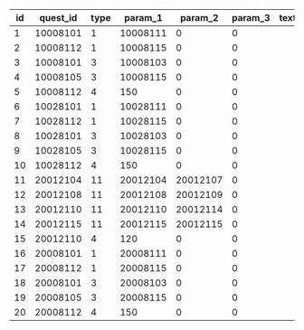 |id|quest_id|type|param_1|param_2|param_3|text_1|
| --- | --- | --- | --- | --- | --- | --- |
|1|10008101|1|10008111|0|0||
|2|10008112|1|10008115|0|0||
|3|10008101|3|10008103|0|0||
|4|10008105|3|10008115|0|0||
|5|10008112|4|150|0|0||
|6|10028101|1|10028111|0|0||
|7|10028112|1|10028115|0|0||
|8|10028101|3|10028103|0|0||
|9|10028105|3|10028115|0|0||
|10|10028112|4|150|0|0||
|11|20012104|11|20012104|20012107|0||
|12|20012108|11|20012108|20012109|0||
|13|20012110|11|20012110|20012114|0||
|14|20012115|11|20012115|20012115|0||
|15|20012110|4|120|0|0||
|16|20008101|1|20008111|0|0||
|17|20008112|1|20008115|0|0||
|18|20008101|3|20008103|0|0||
|19|20008105|3|20008115|0|0||
|20|20008112|4|150|0|0||